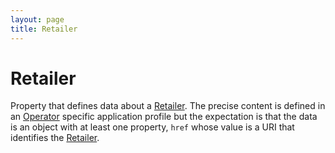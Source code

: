```yaml
---
layout: page
title: Retailer
---
```


# Retailer

Property that defines data about a [Retailer](../concepts/retailer). The precise content is defined in an [Operator](../concepts/operator) specific application profile but the expectation is that the data is an object with at least one property, `href` whose value is a URI that identifies the [Retailer](../concepts/retailer).
